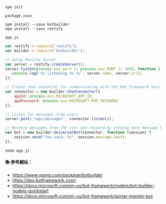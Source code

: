 

`npm init`

`package.json`

```
npm install --save botbuilder
npm install --save restify
```

`app.js`

```js
var restify = require('restify');
var builder = require('botbuilder');

// Setup Restify Server
var server = restify.createServer();
server.listen(process.env.port || process.env.PORT || 3978, function () {
   console.log('%s listening to %s', server.name, server.url); 
});

// Create chat connector for communicating with the Bot Framework Service
var connector = new builder.ChatConnector({
    appId: process.env.MICROSOFT_APP_ID,
    appPassword: process.env.MICROSOFT_APP_PASSWORD
});

// Listen for messages from users 
server.post('/api/messages', connector.listen());

// Receive messages from the user and respond by echoing each message back (prefixed with 'You said:')
var bot = new builder.UniversalBot(connector, function (session) {
    session.send("You said: %s", session.message.text);
});
```

```
node app.js
```

#### :books: 參考網站：
- https://www.npmjs.com/package/botbuilder
- https://dev.botframework.com/
- https://docs.microsoft.com/en-us/bot-framework/nodejs/bot-builder-nodejs-quickstart
- https://docs.microsoft.com/en-us/bot-framework/portal-register-bot
